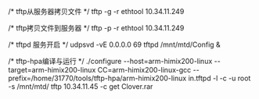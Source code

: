 /* tftp从服务器拷贝文件 */
tftp -g -r ethtool 10.34.11.249

/* tftp拷贝文件到服务器 */
tftp -p -r ethtool 10.34.11.249

/* tftpd 服务开启 */
udpsvd -vE 0.0.0.0 69 tftpd /mnt/mtd/Config &

/* tftp-hpa编译与运行 */
 ./configure --host=arm-himix200-linux --target=arm-himix200-linux CC=arm-himix200-linux-gcc --prefix=/home/31770/tools/tftp-hpa/arm-himix200-linux
in.tftpd -l -c -u root -s /mnt/mtd/
tftp 10.34.11.45 -c get Clover.rar
